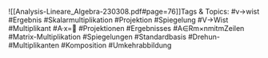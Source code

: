 
![[Analysis-Lineare_Algebra-230308.pdf#page=76]]Tags & Topics:
   #v→wist
   #Ergebnis
   #Skalarmultiplikation
   #Projektion
   #Spiegelung
   #V→Wist
   #Multiplikant
   #A·x=
   #Projektionen
   #Ergebnisses
   #A∈Rm×nmitmZeilen
   #Matrix-Multiplikation
   #Spiegelungen
   #Standardbasis
   #Drehun-
   #Multiplikanten
   #Komposition
   #Umkehrabbildung